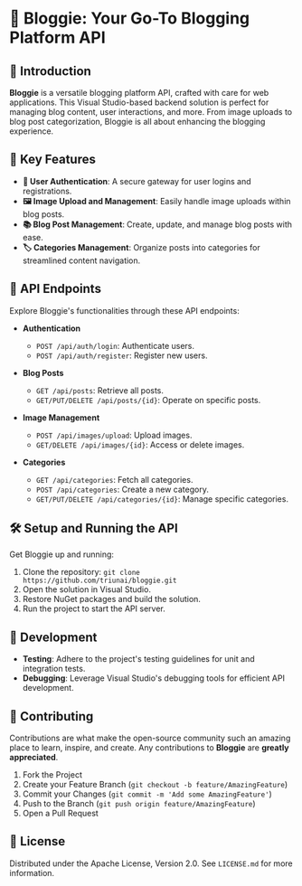 # 📝 Bloggie: Your Go-To Blogging Platform API

## 🌟 Introduction
**Bloggie** is a versatile blogging platform API, crafted with care for web applications. This Visual Studio-based backend solution is perfect for managing blog content, user interactions, and more. From image uploads to blog post categorization, Bloggie is all about enhancing the blogging experience.

## 🚀 Key Features
- **🔐 User Authentication**: A secure gateway for user logins and registrations.
- **🖼️ Image Upload and Management**: Easily handle image uploads within blog posts.
- **📚 Blog Post Management**: Create, update, and manage blog posts with ease.
- **🏷️ Categories Management**: Organize posts into categories for streamlined content navigation.

## 📡 API Endpoints
Explore Bloggie's functionalities through these API endpoints:

- **Authentication**
  - `POST /api/auth/login`: Authenticate users.
  - `POST /api/auth/register`: Register new users.

- **Blog Posts**
  - `GET /api/posts`: Retrieve all posts.
  - `GET/PUT/DELETE /api/posts/{id}`: Operate on specific posts.

- **Image Management**
  - `POST /api/images/upload`: Upload images.
  - `GET/DELETE /api/images/{id}`: Access or delete images.

- **Categories**
  - `GET /api/categories`: Fetch all categories.
  - `POST /api/categories`: Create a new category.
  - `GET/PUT/DELETE /api/categories/{id}`: Manage specific categories.

## 🛠️ Setup and Running the API
Get Bloggie up and running:

1. Clone the repository: `git clone https://github.com/triunai/bloggie.git`
2. Open the solution in Visual Studio.
3. Restore NuGet packages and build the solution.
4. Run the project to start the API server.

## 🧪 Development
- **Testing**: Adhere to the project's testing guidelines for unit and integration tests.
- **Debugging**: Leverage Visual Studio's debugging tools for efficient API development.

## 🤝 Contributing
Contributions are what make the open-source community such an amazing place to learn, inspire, and create. Any contributions to **Bloggie** are **greatly appreciated**.

1. Fork the Project
2. Create your Feature Branch (`git checkout -b feature/AmazingFeature`)
3. Commit your Changes (`git commit -m 'Add some AmazingFeature'`)
4. Push to the Branch (`git push origin feature/AmazingFeature`)
5. Open a Pull Request

## 📜 License
Distributed under the Apache License, Version 2.0. See `LICENSE.md` for more information.
